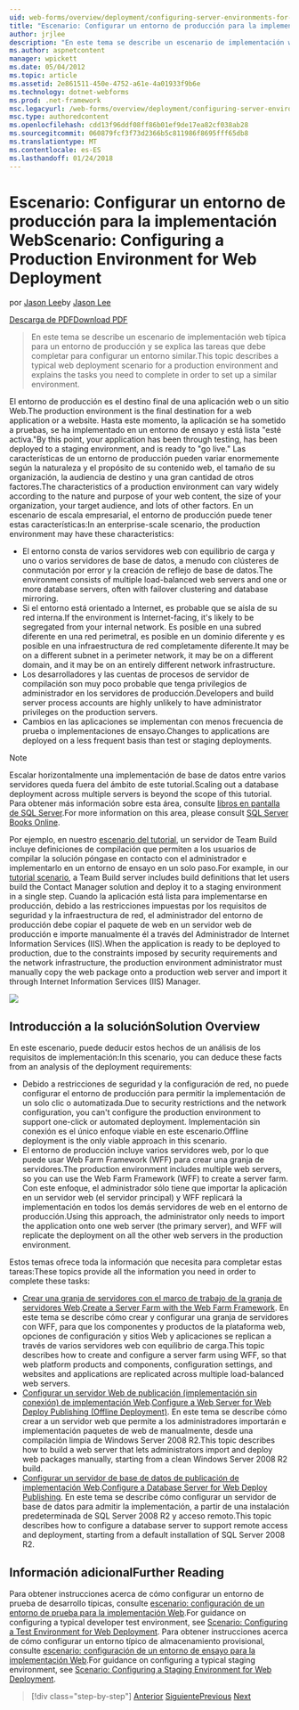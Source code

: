 ```yaml
---
uid: web-forms/overview/deployment/configuring-server-environments-for-web-deployment/scenario-configuring-a-production-environment-for-web-deployment
title: "Escenario: Configurar un entorno de producción para la implementación Web | Documentos de Microsoft"
author: jrjlee
description: "En este tema se describe un escenario de implementación web típica para un entorno de producción y se explica las tareas que debe completar para configurar un proceso similar..."
ms.author: aspnetcontent
manager: wpickett
ms.date: 05/04/2012
ms.topic: article
ms.assetid: 2e861511-450e-4752-a61e-4a01933f9b6e
ms.technology: dotnet-webforms
ms.prod: .net-framework
msc.legacyurl: /web-forms/overview/deployment/configuring-server-environments-for-web-deployment/scenario-configuring-a-production-environment-for-web-deployment
msc.type: authoredcontent
ms.openlocfilehash: cdd13f96ddf08ff86b01ef9de17ea82cf038ab28
ms.sourcegitcommit: 060879fcf3f73d2366b5c811986f8695fff65db8
ms.translationtype: MT
ms.contentlocale: es-ES
ms.lasthandoff: 01/24/2018
---
```

<a name="scenario-configuring-a-production-environment-for-web-deployment"></a><span data-ttu-id="fc6dc-103">Escenario: Configurar un entorno de producción para la implementación Web</span><span class="sxs-lookup"><span data-stu-id="fc6dc-103">Scenario: Configuring a Production Environment for Web Deployment</span></span>
====================
<span data-ttu-id="fc6dc-104">por [Jason Lee](https://github.com/jrjlee)</span><span class="sxs-lookup"><span data-stu-id="fc6dc-104">by [Jason Lee](https://github.com/jrjlee)</span></span>

[<span data-ttu-id="fc6dc-105">Descarga de PDF</span><span class="sxs-lookup"><span data-stu-id="fc6dc-105">Download PDF</span></span>](https://msdnshared.blob.core.windows.net/media/MSDNBlogsFS/prod.evol.blogs.msdn.com/CommunityServer.Blogs.Components.WeblogFiles/00/00/00/63/56/8130.DeployingWebAppsInEnterpriseScenarios.pdf)

> <span data-ttu-id="fc6dc-106">En este tema se describe un escenario de implementación web típica para un entorno de producción y se explica las tareas que debe completar para configurar un entorno similar.</span><span class="sxs-lookup"><span data-stu-id="fc6dc-106">This topic describes a typical web deployment scenario for a production environment and explains the tasks you need to complete in order to set up a similar environment.</span></span>


<span data-ttu-id="fc6dc-107">El entorno de producción es el destino final de una aplicación web o un sitio Web.</span><span class="sxs-lookup"><span data-stu-id="fc6dc-107">The production environment is the final destination for a web application or a website.</span></span> <span data-ttu-id="fc6dc-108">Hasta este momento, la aplicación se ha sometido a pruebas, se ha implementado en un entorno de ensayo y está lista "esté activa."</span><span class="sxs-lookup"><span data-stu-id="fc6dc-108">By this point, your application has been through testing, has been deployed to a staging environment, and is ready to "go live."</span></span> <span data-ttu-id="fc6dc-109">Las características de un entorno de producción pueden variar enormemente según la naturaleza y el propósito de su contenido web, el tamaño de su organización, la audiencia de destino y una gran cantidad de otros factores.</span><span class="sxs-lookup"><span data-stu-id="fc6dc-109">The characteristics of a production environment can vary widely according to the nature and purpose of your web content, the size of your organization, your target audience, and lots of other factors.</span></span> <span data-ttu-id="fc6dc-110">En un escenario de escala empresarial, el entorno de producción puede tener estas características:</span><span class="sxs-lookup"><span data-stu-id="fc6dc-110">In an enterprise-scale scenario, the production environment may have these characteristics:</span></span>

- <span data-ttu-id="fc6dc-111">El entorno consta de varios servidores web con equilibrio de carga y uno o varios servidores de base de datos, a menudo con clústeres de conmutación por error y la creación de reflejo de base de datos.</span><span class="sxs-lookup"><span data-stu-id="fc6dc-111">The environment consists of multiple load-balanced web servers and one or more database servers, often with failover clustering and database mirroring.</span></span>
- <span data-ttu-id="fc6dc-112">Si el entorno está orientado a Internet, es probable que se aísla de su red interna.</span><span class="sxs-lookup"><span data-stu-id="fc6dc-112">If the environment is Internet-facing, it's likely to be segregated from your internal network.</span></span> <span data-ttu-id="fc6dc-113">Es posible en una subred diferente en una red perimetral, es posible en un dominio diferente y es posible en una infraestructura de red completamente diferente.</span><span class="sxs-lookup"><span data-stu-id="fc6dc-113">It may be on a different subnet in a perimeter network, it may be on a different domain, and it may be on an entirely different network infrastructure.</span></span>
- <span data-ttu-id="fc6dc-114">Los desarrolladores y las cuentas de procesos de servidor de compilación son muy poco probable que tenga privilegios de administrador en los servidores de producción.</span><span class="sxs-lookup"><span data-stu-id="fc6dc-114">Developers and build server process accounts are highly unlikely to have administrator privileges on the production servers.</span></span>
- <span data-ttu-id="fc6dc-115">Cambios en las aplicaciones se implementan con menos frecuencia de prueba o implementaciones de ensayo.</span><span class="sxs-lookup"><span data-stu-id="fc6dc-115">Changes to applications are deployed on a less frequent basis than test or staging deployments.</span></span>

> [!NOTE]
> <span data-ttu-id="fc6dc-116">Escalar horizontalmente una implementación de base de datos entre varios servidores queda fuera del ámbito de este tutorial.</span><span class="sxs-lookup"><span data-stu-id="fc6dc-116">Scaling out a database deployment across multiple servers is beyond the scope of this tutorial.</span></span> <span data-ttu-id="fc6dc-117">Para obtener más información sobre esta área, consulte [libros en pantalla de SQL Server](https://technet.microsoft.com/library/ms130214.aspx).</span><span class="sxs-lookup"><span data-stu-id="fc6dc-117">For more information on this area, please consult [SQL Server Books Online](https://technet.microsoft.com/library/ms130214.aspx).</span></span>


<span data-ttu-id="fc6dc-118">Por ejemplo, en nuestro [escenario del tutorial](../deploying-web-applications-in-enterprise-scenarios/enterprise-web-deployment-scenario-overview.md), un servidor de Team Build incluye definiciones de compilación que permiten a los usuarios de compilar la solución póngase en contacto con el administrador e implementarlo en un entorno de ensayo en un solo paso.</span><span class="sxs-lookup"><span data-stu-id="fc6dc-118">For example, in our [tutorial scenario](../deploying-web-applications-in-enterprise-scenarios/enterprise-web-deployment-scenario-overview.md), a Team Build server includes build definitions that let users build the Contact Manager solution and deploy it to a staging environment in a single step.</span></span> <span data-ttu-id="fc6dc-119">Cuando la aplicación está lista para implementarse en producción, debido a las restricciones impuestas por los requisitos de seguridad y la infraestructura de red, el administrador del entorno de producción debe copiar el paquete de web en un servidor web de producción e importe manualmente él a través del Administrador de Internet Information Services (IIS).</span><span class="sxs-lookup"><span data-stu-id="fc6dc-119">When the application is ready to be deployed to production, due to the constraints imposed by security requirements and the network infrastructure, the production environment administrator must manually copy the web package onto a production web server and import it through Internet Information Services (IIS) Manager.</span></span>

![](scenario-configuring-a-production-environment-for-web-deployment/_static/image1.png)

## <a name="solution-overview"></a><span data-ttu-id="fc6dc-120">Introducción a la solución</span><span class="sxs-lookup"><span data-stu-id="fc6dc-120">Solution Overview</span></span>

<span data-ttu-id="fc6dc-121">En este escenario, puede deducir estos hechos de un análisis de los requisitos de implementación:</span><span class="sxs-lookup"><span data-stu-id="fc6dc-121">In this scenario, you can deduce these facts from an analysis of the deployment requirements:</span></span>

- <span data-ttu-id="fc6dc-122">Debido a restricciones de seguridad y la configuración de red, no puede configurar el entorno de producción para permitir la implementación de un solo clic o automatizada.</span><span class="sxs-lookup"><span data-stu-id="fc6dc-122">Due to security restrictions and the network configuration, you can't configure the production environment to support one-click or automated deployment.</span></span> <span data-ttu-id="fc6dc-123">Implementación sin conexión es el único enfoque viable en este escenario.</span><span class="sxs-lookup"><span data-stu-id="fc6dc-123">Offline deployment is the only viable approach in this scenario.</span></span>
- <span data-ttu-id="fc6dc-124">El entorno de producción incluye varios servidores web, por lo que puede usar Web Farm Framework (WFF) para crear una granja de servidores.</span><span class="sxs-lookup"><span data-stu-id="fc6dc-124">The production environment includes multiple web servers, so you can use the Web Farm Framework (WFF) to create a server farm.</span></span> <span data-ttu-id="fc6dc-125">Con este enfoque, el administrador sólo tiene que importar la aplicación en un servidor web (el servidor principal) y WFF replicará la implementación en todos los demás servidores de web en el entorno de producción.</span><span class="sxs-lookup"><span data-stu-id="fc6dc-125">Using this approach, the administrator only needs to import the application onto one web server (the primary server), and WFF will replicate the deployment on all the other web servers in the production environment.</span></span>

<span data-ttu-id="fc6dc-126">Estos temas ofrece toda la información que necesita para completar estas tareas:</span><span class="sxs-lookup"><span data-stu-id="fc6dc-126">These topics provide all the information you need in order to complete these tasks:</span></span>

- <span data-ttu-id="fc6dc-127">[Crear una granja de servidores con el marco de trabajo de la granja de servidores Web](configuring-a-database-server-for-web-deploy-publishing.md).</span><span class="sxs-lookup"><span data-stu-id="fc6dc-127">[Create a Server Farm with the Web Farm Framework](configuring-a-database-server-for-web-deploy-publishing.md).</span></span> <span data-ttu-id="fc6dc-128">En este tema se describe cómo crear y configurar una granja de servidores con WFF, para que los componentes y productos de la plataforma web, opciones de configuración y sitios Web y aplicaciones se replican a través de varios servidores web con equilibrio de carga.</span><span class="sxs-lookup"><span data-stu-id="fc6dc-128">This topic describes how to create and configure a server farm using WFF, so that web platform products and components, configuration settings, and websites and applications are replicated across multiple load-balanced web servers.</span></span>
- <span data-ttu-id="fc6dc-129">[Configurar un servidor Web de publicación (implementación sin conexión) de implementación Web](configuring-a-web-server-for-web-deploy-publishing-offline-deployment.md).</span><span class="sxs-lookup"><span data-stu-id="fc6dc-129">[Configure a Web Server for Web Deploy Publishing (Offline Deployment)](configuring-a-web-server-for-web-deploy-publishing-offline-deployment.md).</span></span> <span data-ttu-id="fc6dc-130">En este tema se describe cómo crear a un servidor web que permite a los administradores importarán e implementación paquetes de web de manualmente, desde una compilación limpia de Windows Server 2008 R2.</span><span class="sxs-lookup"><span data-stu-id="fc6dc-130">This topic describes how to build a web server that lets administrators import and deploy web packages manually, starting from a clean Windows Server 2008 R2 build.</span></span>
- <span data-ttu-id="fc6dc-131">[Configurar un servidor de base de datos de publicación de implementación Web](configuring-a-database-server-for-web-deploy-publishing.md).</span><span class="sxs-lookup"><span data-stu-id="fc6dc-131">[Configure a Database Server for Web Deploy Publishing](configuring-a-database-server-for-web-deploy-publishing.md).</span></span> <span data-ttu-id="fc6dc-132">En este tema se describe cómo configurar un servidor de base de datos para admitir la implementación, a partir de una instalación predeterminada de SQL Server 2008 R2 y acceso remoto.</span><span class="sxs-lookup"><span data-stu-id="fc6dc-132">This topic describes how to configure a database server to support remote access and deployment, starting from a default installation of SQL Server 2008 R2.</span></span>

## <a name="further-reading"></a><span data-ttu-id="fc6dc-133">Información adicional</span><span class="sxs-lookup"><span data-stu-id="fc6dc-133">Further Reading</span></span>

<span data-ttu-id="fc6dc-134">Para obtener instrucciones acerca de cómo configurar un entorno de prueba de desarrollo típicas, consulte [escenario: configuración de un entorno de prueba para la implementación Web](scenario-configuring-a-test-environment-for-web-deployment.md).</span><span class="sxs-lookup"><span data-stu-id="fc6dc-134">For guidance on configuring a typical developer test environment, see [Scenario: Configuring a Test Environment for Web Deployment](scenario-configuring-a-test-environment-for-web-deployment.md).</span></span> <span data-ttu-id="fc6dc-135">Para obtener instrucciones acerca de cómo configurar un entorno típico de almacenamiento provisional, consulte [escenario: configuración de un entorno de ensayo para la implementación Web](scenario-configuring-a-staging-environment-for-web-deployment.md).</span><span class="sxs-lookup"><span data-stu-id="fc6dc-135">For guidance on configuring a typical staging environment, see [Scenario: Configuring a Staging Environment for Web Deployment](scenario-configuring-a-staging-environment-for-web-deployment.md).</span></span>

>[!div class="step-by-step"]
<span data-ttu-id="fc6dc-136">[Anterior](scenario-configuring-a-staging-environment-for-web-deployment.md)
[Siguiente](configuring-a-web-server-for-web-deploy-publishing-remote-agent.md)</span><span class="sxs-lookup"><span data-stu-id="fc6dc-136">[Previous](scenario-configuring-a-staging-environment-for-web-deployment.md)
[Next](configuring-a-web-server-for-web-deploy-publishing-remote-agent.md)</span></span>
